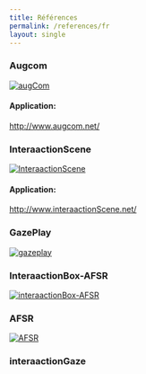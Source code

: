 ```yaml
---
title: Références
permalink: /references/fr
layout: single
---
```


### Augcom
<a href="https://interaactiongroup.github.io/AugCom/fr"><img src="../assets/userGuideImages/logoAugCom.png" alt="augCom"></a>
#### Application:
http://www.augcom.net/

### InteraactionScene
<a href="https://interaactiongroup.github.io/InteraactionScene/fr"><img src="../assets/images/logoInteraactionScene.png" alt="InteraactionScene"></a>
#### Application:
http://www.interaactionScene.net/

### GazePlay
<a href="http://www.gazeplay.net/"><img src="../assets/userGuideImages/gazeplayClassicLogo.png" alt="gazeplay"></a>

### InteraactionBox-AFSR
<a href="https://interaactionbox.afsr.fr/"><img src="../assets/userGuideImages/interaactionBox-AFSR.png" alt="interaactionBox-AFSR"></a>

### AFSR
<a href="https://afsr.fr/"><img src="../assets/userGuideImages/afsrlogo.png" alt="AFSR"></a>

### interaactionGaze
